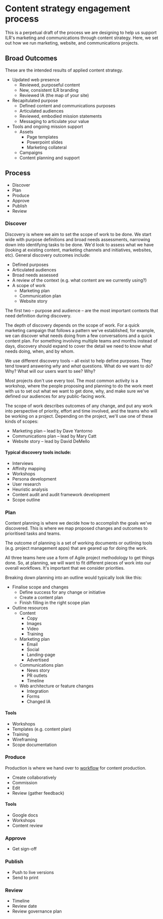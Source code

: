 # Content strategy engagement process

This is a perpetual draft of the process we are designing to help us support ILR's marketing and communications through content strategy. Here, we set out how we run marketing, website, and communications projects.

## Broad Outcomes

These are the intended results of applied content strategy.

* Updated web presence
    - Reviewed, purposeful content
    - New, consistent ILR branding
    - Reviewed IA (the map of your site)
* Recapitulated purpose
    - Defined content and communications purposes
    - Articulated audiences
    - Reviewed, embodied mission statements
    - Messaging to articulate your value
* Tools and ongoing mission support
    - Assets
        + Page templates
        + Powerpoint slides
        + Marketing collateral
    - Campaigns
    - Content planning and support

## Process

* Discover
* Plan
* Produce
* Approve
* Publish
* Review

### Discover

Discovery is where we aim to set the scope of work to be done. We start wide with purpose definitions and broad needs assessments, narrowing down into identifying tasks to be done. We'd look to assess what we have (looking at existing content, marketing channels and initiatives, websites, etc). General discovery outcomes include:

* Defined purposes
* Articulated audiences
* Broad needs assessed
* A review of the context (e.g. what content are we currently using?)
* A scope of work
    - Marketing plan
    - Communication plan
    - Website story

The first two – purpose and audience – are the most important contexts that need definition during discovery.

The depth of discovery depends on the scope of work. For a quick marketing campaign that follows a pattern we've established, for example, we can discover what needs doing from a few conversations and a quick content plan. For something involving multiple teams and months instead of days, discovery should expand to cover the detail we need to know what needs doing, when, and by whom.

We use different discovery tools – all exist to help define purposes. They tend toward answering *why* and *what* questions. What do we want to do? Why? What will our users want to see? Why? 

Most projects don't use every tool. The most common activity is a workshop, where the people proposing and planning to do the work meet with us to set out what we want to get done, why, and make sure we've defined our audiences for any public-facing work.

The scope of work describes outcomes of any change, and put any work into perspective of priority, effort and time involved, and the teams who will be working on a project. Depending on the project, we'll use one of these kinds of scopes:

* Marketing plan – lead by Dave Yantorno
* Communications plan – lead by Mary Catt
* Website story – lead by David DeMello

#### Typical discovery tools include:

* Interviews
* Affinity mapping
* Workshops
* Persona development
* User research
* Heuristic analysis
* Content audit and audit framework development
* Scope outline

### Plan

Content planning is where we decide how to accomplish the goals we've discovered. This is where we map proposed changes and outcomes to prioritised tasks and teams. 

The outcome of planning is a set of working documents or outlining tools (e.g. project management apps) that are geared up for doing the work.

All three teams here use a form of Agile project methodology to get things done. So, at planning, we will want to fit different pieces of work into our overall workflows. It's important that we consider priorities. 

Breaking down planning into an outline would typically look like this:

* Finalise scope and changes
    - Define success for any change or initiative
    - Create a content plan
    - Finish filling in the right scope plan
* Outline resources
    - Content
        + Copy
        + Images
        + Video
        + Training
    - Marketing plan
        + Email
        + Social
        + Landing-page
        + Advertised
    - Communications plan
        + News story
        + PR outlets
        + Timeline
    - Web architecture or feature changes
        + Integration
        + Forms
        + Changed IA

#### Tools

* Workshops
* Templates (e.g. content plan)
* Training
* Wireframing
* Scope documentation


### Produce

Production is where we hand over to  [workflow](workflow.md) for content production.

* Create collaboratively
* Commission
* Edit
* Review (gather feedback)

#### Tools

* Google docs
* Workshops
* Content review

### Approve

* Get sign-off

### Publish

* Push to live versions
* Send to print

### Review

* Timeline
* Review date
* Review governance plan
